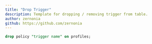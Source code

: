 ```yaml
---
title: "Drop Trigger"
description: Template for dropping / removing trigger from table.
author: zernonia
github: https://github.com/zernonia
---
```


```sql
drop policy "trigger name" on profiles;
```

<!--
Find out how to get `trigger name` by [listing all triggers](/list-all-triggers) -->
